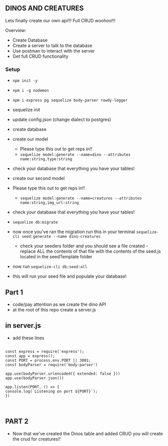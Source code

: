 ## DINOS AND CREATURES

Lets finally create our own api!!!
Full CRUD woohoo!!!

Overview:

- Create Database
- Create a server to talk to the database
- Use postman to interact with the server
- Get full CRUD functionality

### Setup

- `npm init -y`
- `npm i -g nodemon`
- `npm i express pg sequelize body-parser rowdy-logger`
- sequelize init
- update config.json (change dialect to postgres)
- create database
- create our model
  - Please type this out to get reps in!!
  - `sequelize model:generate --name=dino --attributes name:string,type:string`
- check your database that everything you have your tables!

- create our second model
- Please type this out to get reps in!!
  - `sequelize model:generate --name=creatures --attributes name:string,img_url:string`
- check your database that everything you have your tables!
- `sequelize db:migrate`

- now once you've ran the migration run this in your terminal
  `sequelize-cli seed:generate --name dino-creatures`
  - check your seeders folder and you should see a file created - replace ALL the contents of that file with the contents of the seed.js located in the seedTemplate folder
- now run `sequelize-cli db:seed:all`
- this will run your seed file and populate your database!

## Part 1

- code/pay attention as we create the dino API
- at the root of this repo create a server.js

## in server.js

- add these lines
<pre>
<code>
const express = require('express');
const app = express();
const PORT = process.env.PORT || 3001;
const bodyParser = require('body-parser')

app.use(bodyParser.urlencoded({ extended: false }))
app.use(bodyParser.json())

app.listen(PORT, () => {
console.log(`Listening on port ${PORT}`);
})
</code>

</pre>

## PART 2

- Now that we've created the Dinos table and added CRUD you will create the crud for creatures!!
